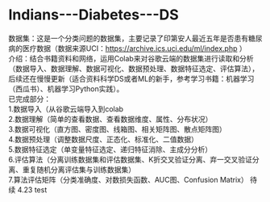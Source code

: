 # Indians---Diabetes---DS
数据集：这是一个分类问题的数据集，主要记录了印第安人最近五年是否患有糖尿病的医疗数据（数据来源UCI：https://archive.ics.uci.edu/ml/index.php ）<br/>
介绍：结合书籍资料和网络，运用Colab来对谷歌云端的数据集进行读取和分析（数据导入、数据理解、数据可视化、数据预处理、数据特征选定、评估算法），后续还在慢慢更新（适合资料科学DS或者ML的新手，参考学习书籍：机器学习（西瓜书）、机器学习Python实践）。<br/>
已完成部分：<br/>
1.数据导入（从谷歌云端导入到colab<br/>
2.数据理解（简单的查看数据、查看数据维度、属性、分布状况）<br/>
3.数据可视化（直方图、密度图、线箱图、相关矩阵图、散点矩阵图）<br/>
4.数据预处理（调整数据尺度、正态化、标准化、二值数据）<br/>
5.数据特征选定（单变量特征选定、递归特征消除、主成分分析）<br/>
6.评估算法（分离训练数据集和评估数据集、K折交叉验证分离、弃一交叉验证分离、重复随机分离评估集与训练数据集）<br/>
7.算法评估矩阵（分类准确度、对数损失函数、AUC图、Confusion Matrix）
待续
4.23 test
